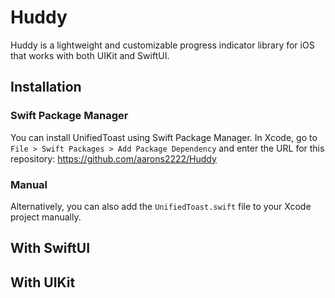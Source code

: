 # Huddy

Huddy is a lightweight and customizable progress indicator library for iOS that works with both UIKit and SwiftUI.


## Installation

### Swift Package Manager

You can install UnifiedToast using Swift Package Manager. In Xcode, go to `File > Swift Packages > Add Package Dependency` and enter the URL for this repository: https://github.com/aarons2222/Huddy

### Manual

Alternatively, you can also add the `UnifiedToast.swift` file to your Xcode project manually.



## With SwiftUI 










## With UIKit 



